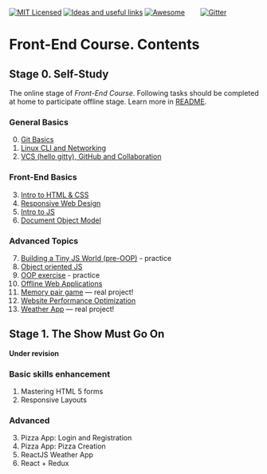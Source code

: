 [![MIT Licensed][icon-mit]][license]
[![Ideas and useful links][icon-ideas]][ideas]
[![Awesome][icon-awesome]][awesome]
&nbsp;&nbsp;&nbsp;&nbsp;&nbsp;&nbsp;
[![Gitter][icon-chat]][chat]

# Front-End Course. Contents

## Stage 0. Self-Study

The online stage of _Front-End Course_. Following tasks should be completed
at home to participate offline stage. Learn more in [README](README.md).

### General Basics
 0. [Git Basics](tasks/git-intro.md)
 1. [Linux CLI and Networking](tasks/linux-cli-http.md)
 2. [VCS (hello gitty), GitHub and Collaboration](tasks/git-collaboration.md)

### Front-End Basics
 3. [Intro to HTML & CSS](tasks/html-css-intro.md)
 4. [Responsive Web Design](tasks/html-css-responsive.md)
 5. [Intro to JS](tasks/js-intro.md)
 6. [Document Object Model](tasks/js-dom.md)

### Advanced Topics
 7. [Building a Tiny JS World (pre-OOP)](tasks/js-pre-oop.md) - practice
 8. [Object oriented JS](tasks/js-oop.md)
 9. [OOP exercise](tasks/js-post-oop.md) - practice
10. [Offline Web Applications](tasks/app-design-offline.md)
11. [Memory pair game](tasks/memory-pair-game.md) — real project!
12. [Website Performance Optimization](tasks/app-design-performance.md)
13. [Weather App](tasks/weather-app.md) — real project!


## Stage 1. The Show Must Go On

__Under revision__

### Basic skills enhancement
 1. Mastering HTML 5 forms
 2. Responsive Layouts

### Advanced
 3. Pizza App: Login and Registration
 4. Pizza App: Pizza Creation
 5. ReactJS Weather App
 6. React + Redux


[icon-chat]: https://badges.gitter.im/Kottans/frontend.svg
[icon-mit]: https://img.shields.io/badge/license-MIT-blue.svg
[icon-ideas]: https://img.shields.io/badge/google--doc-ideas-ff69b4.svg
[icon-awesome]: https://cdn.rawgit.com/sindresorhus/awesome/d7305f38d29fed78fa85652e3a63e154dd8e8829/media/badge.svg

[license]: https://github.com/Kottans/web/blob/master/LICENSE.md
[awesome]: https://github.com/sindresorhus/awesome#front-end-development
[ideas]: https://docs.google.com/spreadsheets/d/1bZJhYjK3VHOS2HmQb2Fs4aHfEBt8mp1F09j9nEEDaqE/edit#gid=818017811
[chat]: https://gitter.im/Kottans/frontend?utm_source=badge&utm_medium=badge&utm_campaign=pr-badge
